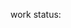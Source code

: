 <!-- npm install --save echarts-for-react -->

<!-- Types of Line echartReactJS -->
<!-- https://echarts.apache.org/examples/en/index.html -->
<!-- https://www.chartjs.org/docs/latest/charts/line.html -->


work status:
<!-- https://codesandbox.io/s/priceless-margulis-e4zxdm?file=/src/App.js -->


<!-- npm install --save echarts-for-react -->